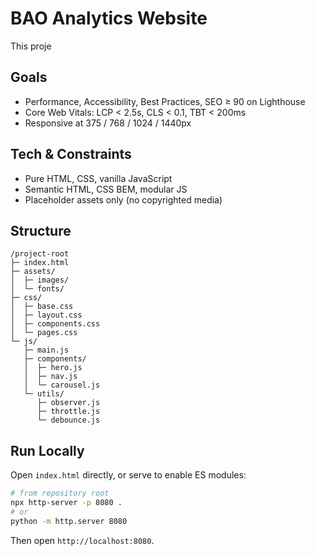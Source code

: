 # BAO Analytics Website

This proje

## Goals

- Performance, Accessibility, Best Practices, SEO ≥ 90 on Lighthouse
- Core Web Vitals: LCP < 2.5s, CLS < 0.1, TBT < 200ms
- Responsive at 375 / 768 / 1024 / 1440px

## Tech & Constraints

- Pure HTML, CSS, vanilla JavaScript
- Semantic HTML, CSS BEM, modular JS
- Placeholder assets only (no copyrighted media)

## Structure

```
/project-root
├─ index.html
├─ assets/
│  ├─ images/
│  └─ fonts/
├─ css/
│  ├─ base.css
│  ├─ layout.css
│  ├─ components.css
│  └─ pages.css
└─ js/
   ├─ main.js
   ├─ components/
   │  ├─ hero.js
   │  ├─ nav.js
   │  └─ carousel.js
   └─ utils/
      ├─ observer.js
      ├─ throttle.js
      └─ debounce.js
```

## Run Locally

Open `index.html` directly, or serve to enable ES modules:

```bash
# from repository root
npx http-server -p 8080 .
# or
python -m http.server 8080
```

Then open `http://localhost:8080`.
